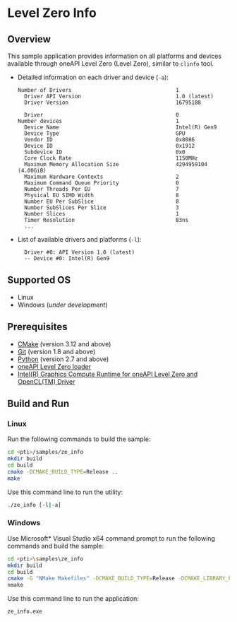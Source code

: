 # Level Zero Info
## Overview
This sample application provides information on all platforms and devices available through oneAPI Level Zero (Level Zero), similar to `clinfo` tool.

* Detailed information on each driver and device (`-a`):
    ```
    Number of Drivers                                 1
      Driver API Version                              1.0 (latest)
      Driver Version                                  16795188

      Driver                                          0
    Number devices                                    1
      Device Name                                     Intel(R) Gen9
      Device Type                                     GPU
      Vendor ID                                       0x8086
      Device ID                                       0x1912
      Subdevice ID                                    0x0
      Core Clock Rate                                 1150MHz
      Maximum Memory Allocation Size                  4294959104 (4.00GiB)
      Maximum Hardware Contexts                       2
      Maximum Command Queue Priority                  0
      Number Threads Per EU                           7
      Physical EU SIMD Width                          8
      Number EU Per SubSlice                          8
      Number SubSlices Per Slice                      3
      Number Slices                                   1
      Timer Resolution                                83ns
      ...
    ```
* List of available drivers and platforms (`-l`):
    ```
      Driver #0: API Version 1.0 (latest)
      -- Device #0: Intel(R) Gen9
    ```
## Supported OS
- Linux
- Windows (*under development*)

## Prerequisites
- [CMake](https://cmake.org/) (version 3.12 and above)
- [Git](https://git-scm.com/) (version 1.8 and above)
- [Python](https://www.python.org/) (version 2.7 and above)
- [oneAPI Level Zero loader](https://github.com/oneapi-src/level-zero)
- [Intel(R) Graphics Compute Runtime for oneAPI Level Zero and OpenCL(TM) Driver](https://github.com/intel/compute-runtime)

## Build and Run
### Linux
Run the following commands to build the sample:
```sh
cd <pti>/samples/ze_info
mkdir build
cd build
cmake -DCMAKE_BUILD_TYPE=Release ..
make
```
Use this command line to run the utility:
```sh
./ze_info [-l|-a]
```
### Windows
Use Microsoft* Visual Studio x64 command prompt to run the following commands and build the sample:
```sh
cd <pti>\samples\ze_info
mkdir build
cd build
cmake -G "NMake Makefiles" -DCMAKE_BUILD_TYPE=Release -DCMAKE_LIBRARY_PATH=<level_zero_loader>\lib -DCMAKE_INCLUDE_PATH=<level_zero_loader>\include ..
nmake
```
Use this command line to run the application:
```sh
ze_info.exe
```